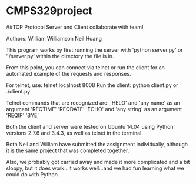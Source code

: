 # CMPS329project
##TCP Protocol Server and Client
collaborate with team!

Authors:
    William Williamson
    Neil Hoang

This program works by first running the server with 'python server.py' or './server.py' within the directory the file is in.

From this point, you can connect via telnet or run the client for an automated example of the requests and responses.

For telnet, use: telnet localhost 8008
Run the client:  python client.py or ./client.py

Telnet commands that are recognized are:
'HELO' and 'any name' as an argument
'REQTIME'
'REQDATE'
'ECHO' and 'any string' as an argument
'REQIP'
'BYE'

Both the client and server were tested on Ubuntu 14.04 using Python versions 2.7.6 and 3.4.3, as well as telnet in the terminal.

Both Neil and William have submitted the assignment individually, although it is the same project that was completed together.

Also, we probably got carried away and made it more complicated and a bit sloppy, but it does work...it works well...and we had fun learning what we could do with Python.

